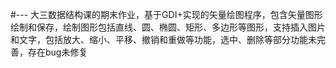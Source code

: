#---
大三数据结构课的期末作业，基于GDI+实现的矢量绘图程序，包含矢量图形绘制和保存，绘制图形包括直线、圆、椭圆、矩形、多边形等图形，支持插入图片和文字，包括放大、缩小、平移、撤销和重做等功能，选中、删除等部分功能未完善，存在bug未修复
